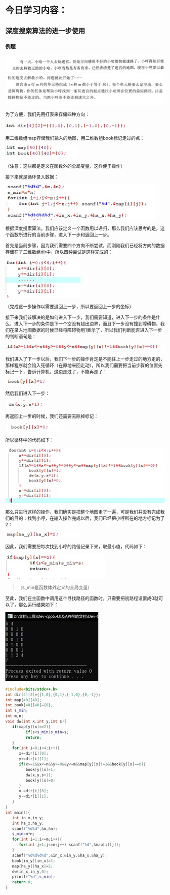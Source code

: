 # 今日学习内容：

## 深度搜索算法的进一步使用

### 例题

<img src="image/clip_image002-1610539562550.jpg" alt="img" style="zoom:50%;" />

<img src="image/clip_image004-1610539562550.jpg" alt="img" style="zoom:50%;" />

为了方便，我们先用打表来存储四种方向：

<img src="image/clip_image006-1610539562550.jpg" alt="img" style="zoom:50%;" />

用二维数组map存储我们输入的地图，用二维数组book标记走过的点：

<img src="image/clip_image008-1610539562550.jpg" alt="img" style="zoom:50%;" />

（注意：这些都是定义在函数外的全局变量，这样便于操作）

接下来就是循环录入数据：

<img src="image/clip_image010-1610539562550.jpg" alt="img" style="zoom:50%;" />

根据深度搜索算法，我们应该定义一个函数用以递归，那么我们应该思考的是，这个函数所进行的当前步骤，进入下一步和返回上一步。

首先是当前步骤，因为我们需要四个方向不断尝试，而刚刚我们已经将方向的数据存储在了二维数组dir中，所以四种尝试是这样完成的：

<img src="image/clip_image012-1610539562550.jpg" alt="img" style="zoom:50%;" />

（完成这一步操作以需要退回上一步，所以要返回上一步的坐标）

接下来我们该解决的是如何进入下一步，我们需要知道，进入下一步的条件是什么，进入下一步的条件是下一个空没有超出边界，而且下一步没有撞到障碍物，我们在录入地图数据的时候已经将障碍物用1表示了，所以我们判断能否进入下一步的判断语句是：

![img](image/clip_image014-1610539562550.jpg)

我们进入了下一步以后，我们下一步的操作肯定是不能往上一步走过的地方走的，那样程序就会陷入死循环（在原地来回走动），所以我们需要把当前步骤的位置先标记一下，告诉计算机，这边走过了，不能再走了：

<img src="image/clip_image016-1610539562550.jpg" alt="img" style="zoom:50%;" />

然后我们进入下一步：

<img src="image/clip_image018-1610539562550.jpg" alt="img" style="zoom:50%;" />

再返回上一步的时候，我们还需要去除掉标记：

<img src="image/clip_image020-1610539562550.jpg" alt="img" style="zoom:50%;" />

所以循环中的代码如下：

![img](image/clip_image022-1610539562550.jpg)

那么只进行这样的操作，我们确实是把整个地图走了一遍，可是我们并没有完成我们的目的：找到小哼，在输入操作完成以后，我们已经把小哼所在的地方标记为了2：

<img src="image/clip_image024-1610539562550.jpg" alt="img" style="zoom:50%;" />

因此，我们需要把每次找到小哼的路径记录下来，取最小值，代码如下：

<img src="image/clip_image026-1610539562550.jpg" alt="img" style="zoom:50%;" />

> （s_min是函数体外定义的全局变量）

至此，我们在主函数中调用这个寻找路径的函数时，只需要把初路程设置成0就可以了，那么运行结果如下：

<img src="image/clip_image028-1610539562550.jpg" alt="img" style="zoom:50%;" />

```c++
#include<bits/stdc++.h>
int dir[4][2]={{1,0},{0,1},{-1,0},{0,-1}};
int map[40][40];
int book[40][40]={0}; 
int s_min; 
int m,n;
void dw(int x,int y,int s){
   if(map[y][x]==2){
         if(s<s_min)s_min=s;
         return;
   }
   for(int i=0;i<4;i++){
      x+=dir[i][0];
      y+=dir[i][1];
      if(x>=1&&x<=n&&y>=0&&y<=m&&map[y][x]!=1&&book[y][x]==0){
         book[y][x]=1;
         dw(x,y,s+1);
         book[y][x]=0;
      }
      x-=dir[i][0];
      y-=dir[i][1];
   }
}
int main(){
   int in_x,in_y;
   int ha_x,ha_y;
   scanf("%d%d",&m,&n);
   s_min=m*n;
   for(int i=1;i<=m;i++){
      for(int j=1;j<=n;j++) scanf("%d",&map[i][j]);
   }
   scanf("%d%d%d%d",&in_x,&in_y,&ha_x,&ha_y);
   book[in_y][in_x]=1;
   map[ha_y][ha_x]=2;
   dw(in_x,in_y,0);
   printf("%d",s_min);
   return 0;
}

```


